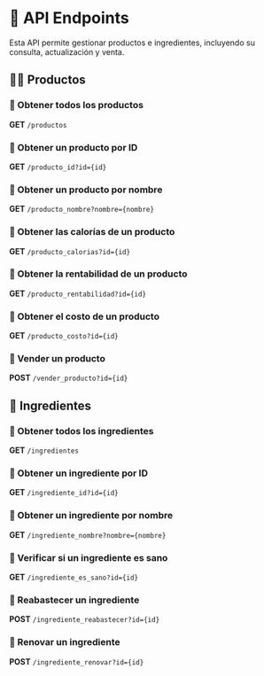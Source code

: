 # 📌 API Endpoints

Esta API permite gestionar productos e ingredientes, incluyendo su consulta, actualización y venta.

## 🍨🥤 Productos

### 🔹 Obtener todos los productos
**GET** `/productos`

### 🔹 Obtener un producto por ID
**GET** `/producto_id?id={id}`

### 🔹 Obtener un producto por nombre
**GET** `/producto_nombre?nombre={nombre}`

### 🔹 Obtener las calorías de un producto
**GET** `/producto_calorias?id={id}`

### 🔹 Obtener la rentabilidad de un producto
**GET** `/producto_rentabilidad?id={id}`

### 🔹 Obtener el costo de un producto
**GET** `/producto_costo?id={id}`

### 🔹 Vender un producto
**POST** `/vender_producto?id={id}`

## 🍓 Ingredientes

### 🔹 Obtener todos los ingredientes
**GET** `/ingredientes`

### 🔹 Obtener un ingrediente por ID
**GET** `/ingrediente_id?id={id}`

### 🔹 Obtener un ingrediente por nombre
**GET** `/ingrediente_nombre?nombre={nombre}`

### 🔹 Verificar si un ingrediente es sano
**GET** `/ingrediente_es_sano?id={id}`

### 🔹 Reabastecer un ingrediente
**POST** `/ingrediente_reabastecer?id={id}`

### 🔹 Renovar un ingrediente
**POST** `/ingrediente_renovar?id={id}`


